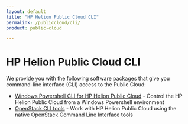 ```yaml
---
layout: default
title: "HP Helion Public Cloud CLI"
permalink: /publiccloud/cli/
product: public-cloud

---
```

<!--PUBLISHED-->
# HP Helion Public Cloud CLI

We provide you with the following software packages that give you command-line interface (CLI) access to the Public Cloud:

* [Windows Powershell CLI for HP Helion Public Cloud](/cli/windows/2) - Control the HP Helion Public Cloud from a Windows Powershell environment
* [OpenStack CLI tools](/cli/nova) - Work with HP Helion Public Cloud using the native OpenStack Command Line Interface tools
